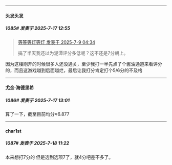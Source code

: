 ﻿
*****

####  头发头发  
##### 1085#       发表于 2025-7-17 12:55

<blockquote><a href="httphttps://stage1st.com/2b/forum.php?mod=redirect&amp;goto=findpost&amp;pid=68068558&amp;ptid=2203124" target="_blank">等等等灯等灯 发表于 2025-7-9 04:34</a>

搞了半天我还以为泥潭评分多低呢？这不还是7分朝上。</blockquote>
因为这楼刚开的时候很多人还没通关，至少我打一半先点了个酱油通道来看评分的，而且这游戏越到后面越烂，最后让我打分肯定打个5/6分的不及格


*****

####  尤金·海德里希  
##### 1086#       发表于 2025-7-17 13:01

算了一下，截至目前均分≈6.877


*****

####  char1st  
##### 1087#       发表于 2025-7-18 11:22

本来想打7分的 但是选到选项7了，就4分吧差不多了。


